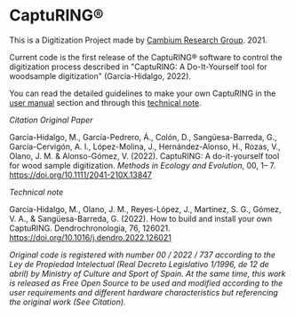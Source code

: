 # CaptuRING&reg;

This is a Digitization Project made by [Cambium Research Group](https://cambiumresearch.eu). 2021.

Current code is the first release of the CaptuRING® software to control the digitization process described in "CaptuRING: A Do-It-Yourself tool for woodsample digitization" (García-Hidalgo, 2022). 

You can read the detailed guidelines to make your own CaptuRING in the [user manual](https://github.com/CambiumRG/CaptuRING/tree/main/manual) section and through this [technical note](https://doi.org/10.1016/j.dendro.2022.126021).

*Citation* 
_Original Paper_  

García-Hidalgo, M., García-Pedrero, Á., Colón, D., Sangüesa-Barreda, G., García-Cervigón, A. I., López-Molina, J., Hernández-Alonso, H., Rozas, V., Olano, J. M. & Alonso-Gómez, V. (2022). CaptuRING: A do-it-yourself tool for wood sample digitization. *Methods in Ecology and Evolution*, 00, 1– 7. https://doi.org/10.1111/2041-210X.13847

_Technical note_  

García-Hidalgo, M., Olano, J. M., Reyes-López, J., Martinez, S. G., Gómez, V. A., & Sangüesa-Barreda, G. (2022). How to build and install your own CaptuRING. Dendrochronologia, 76, 126021. https://doi.org/10.1016/j.dendro.2022.126021

*Original code is registered with number 00 / 2022 / 737 according to the Ley de Propiedad Intelectual (Real Decreto Legislativo 1/1996, de 12 de abril) by Ministry of Culture and Sport of Spain. At the same time, this work is released as Free Open Source to be used and modified according to the user requirements and different hardware characteristics but referencing the original work (See Citation).*
